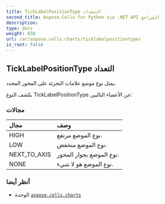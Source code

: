 ```yaml
---
title: TickLabelPositionType التعداد
second_title: Aspose.Cells for Python via .NET API المراجع
description:
type: docs
weight: 650
url: /ar/aspose.cells.charts/ticklabelpositiontype/
is_root: false
---
```

##  TickLabelPositionType التعداد
يمثل نوع موضع علامات التجزئة على المحور المحدد.



يكشف النوع TickLabelPositionType عن الأعضاء التاليين:

###  مجالات
| مجال| وصف|
| :- | :- |
| HIGH | نوع الموضع مرتفع.|
| LOW | نوع الموضع منخفض.|
| NEXT_TO_AXIS | نوع الموضع بجوار المحور.|
| NONE | نوع الموضع هو لا شيء.|



###  أنظر أيضا
* الوحدة [`aspose.cells.charts`](..)
